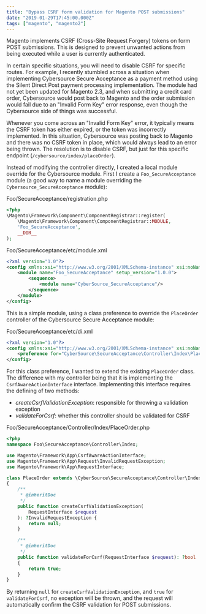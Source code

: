 ```yaml
---
title: "Bypass CSRF form validation for Magento POST submissions"
date: "2019-01-29T17:45:00.000Z"
tags: ["magento", "magento2"]
---
```


Magento implements CSRF (Cross-Site Request Forgery) tokens on form POST submissions. This is designed to prevent unwanted actions from being executed while a user is currently authenticated.

In certain specific situations, you will need to disable CSRF for specific routes. For example, I recently stumbled across a situation when implementing Cybersource Secure Acceptance as a payment method using the Silent Direct Post payment processing implementation. The module had not yet been updated for Magento 2.3, and when submitting a credit card order, Cybersource would post back to Magento and the order submission would fail due to an "Invalid Form Key" error response, even though the Cybersource side of things was successful.

Whenever you come across an "Invalid Form Key" error, it typically means the CSRF token has either expired, or the token was incorrectly implemented. In this situation, Cybersource was posting back to Magento and there was no CSRF token in place, which would always lead to an error being thrown. The resolution is to disable CSRF, but just for this specific endpoint (`/cybersource/index/placeOrder`).

Instead of modifying the controller directly, I created a local module override for the Cybersource module. First I create a `Foo_SecureAcceptance` module (a good way to name a module overriding the `Cybersource_SecureAcceptance` module):

<div class="gatsby-code-title">Foo/SecureAcceptance/registration.php</div>

```php
<?php
\Magento\Framework\Component\ComponentRegistrar::register(
    \Magento\Framework\Component\ComponentRegistrar::MODULE,
    'Foo_SecureAcceptance',
    __DIR__
);
```

<div class="gatsby-code-title">Foo/SecureAcceptance/etc/module.xml</div>

```xml
<?xml version="1.0"?>
<config xmlns:xsi="http://www.w3.org/2001/XMLSchema-instance" xsi:noNamespaceSchemaLocation="urn:magento:framework:Module/etc/module.xsd">
    <module name="Foo_SecureAcceptance" setup_version="1.0.0">
        <sequence>
            <module name="CyberSource_SecureAcceptance"/>
        </sequence>
    </module>
</config>
```

This is a simple module, using a class preference to override the `PlaceOrder` controller of the Cybersource Secure Acceptance module:

<div class="gatsby-code-title">Foo/SecureAcceptance/etc/di.xml</div>

```xml
<?xml version="1.0"?>
<config xmlns:xsi="http://www.w3.org/2001/XMLSchema-instance" xsi:noNamespaceSchemaLocation="urn:magento:framework:ObjectManager/etc/config.xsd">
    <preference for="CyberSource\SecureAcceptance\Controller\Index\PlaceOrder" type="Foo\SecureAcceptance\Controller\Index\PlaceOrder"/>
</config>
```

For this class preference, I wanted to extend the existing `PlaceOrder` class. The difference with my controller being that it is implementing the `CsrfAwareActionInterface` interface. Implementing this interface requires the defining of two methods:

- *createCsrfValidationException*: responsible for throwing a validation exception
- *validateForCsrf*: whether this controller should be validated for CSRF

<div class="gatsby-code-title">Foo/SecureAcceptance/Controller/Index/PlaceOrder.php</div>

```php
<?php
namespace Foo\SecureAcceptance\Controller\Index;

use Magento\Framework\App\CsrfAwareActionInterface;
use Magento\Framework\App\Request\InvalidRequestException;
use Magento\Framework\App\RequestInterface;

class PlaceOrder extends \CyberSource\SecureAcceptance\Controller\Index\PlaceOrder implements CsrfAwareActionInterface
{
    /**
     * @inheritDoc
     */
    public function createCsrfValidationException(
        RequestInterface $request
    ): ?InvalidRequestException {
        return null;
    }

    /**
     * @inheritDoc
     */
    public function validateForCsrf(RequestInterface $request): ?bool
    {
        return true;
    }
}
```

By returning `null` for `createCsrfValidationException`, and `true` for `validateForCsrf`, no exception will be thrown, and the request will automatically confirm the CSRF validation for POST submissions.
